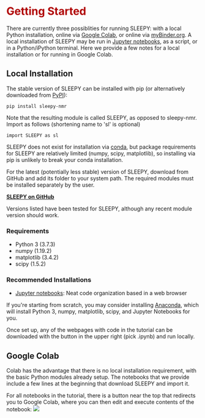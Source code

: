 # <font color="#B00000">Getting Started</font>

There are currently three possiblities for running SLEEPY: with a local Python installation, online via [Google Colab](https://githubtocolab.com/alsinmr/SLEEPY_tutorial/blob/main/ColabTemplate.ipynb), or online via [myBinder.org](https://mybinder.org/v2/gh/alsinmr/SLEEPY_tutorial/main). A local installation of SLEEPY may be run in [Jupyter notebooks](https://jupyter.org/), as a script, or in a Python/iPython terminal. Here we provide a few notes for a local installation or for running in Google Colab.
 

## Local Installation
The stable version of SLEEPY can be installed with pip (or alternatively downloaded from [PyPI](https://pypi.org/project/sleepy-nmr/)):
```
pip install sleepy-nmr
```
Note that the resulting module is called SLEEPY, as opposed to sleepy-nmr. Import as follows (shortening name to 'sl' is optional)
```
import SLEEPY as sl
```

SLEEPY does not exist for installation via [conda](https://docs.conda.io/en/latest/), but package requirements for SLEEPY are relatively limited (numpy, scipy, matplotlib), so installing via pip is unlikely to break your conda installation. 

For the latest (potentially less stable) version of SLEEPY, download from GitHub and add its folder to your system path. The required modules must be installed separately by the user.

[**SLEEPY on GitHub**](https://github.com/alsinmr/SLEEPY/)

Versions listed have been tested for SLEEPY, although any recent module version should work.

### Requirements
* Python 3 (3.7.3)
* numpy (1.19.2)
* matplotlib (3.4.2) 
* scipy (1.5.2)

### Recommended Installations
* [Jupyter notebooks](https://jupyter.org/): Neat code organization based in a web browser

If you're starting from scratch, you may consider installing [Anaconda](https://anaconda.org), which will install Python 3, numpy, matplotlib, scipy, and Jupyter Notebooks for you. 

Once set up, any of the webpages with code in the tutorial can be downloaded with the button in the upper right (pick .ipynb) and run locally. 

## Google Colab
Colab has the advantage that there is no local installation requirement, with the basic Python modules already setup. The notebooks that we provide include a few lines at the beginning that download SLEEPY and import it.

For all notebooks in the tutorial, there is a button near the top that redirects you to Google Colab, where you can then edit and execute contents of the notebook: <a href="https://githubtocolab.com/alsinmr/SLEEPY_tutorial/blob/main/ColabTemplate.ipynb" target="_blank"><img src="https://colab.research.google.com/assets/colab-badge.svg"></a>